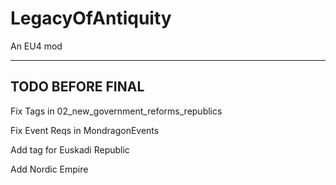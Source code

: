 # LegacyOfAntiquity
An EU4 mod 

-----------------
TODO BEFORE FINAL
-----------------

Fix Tags in 02_new_government_reforms_republics 

Fix Event Reqs in MondragonEvents

Add tag for Euskadi Republic

Add Nordic Empire